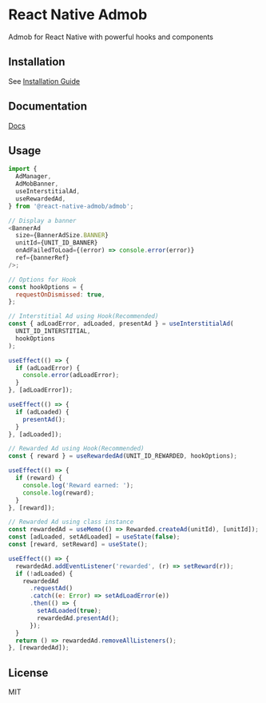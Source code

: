 # React Native Admob

Admob for React Native with powerful hooks and components

## Installation

See [Installation Guide](https://react-native-admob.github.io/admob/docs/installation)

## Documentation

[Docs](https://react-native-admob.github.io/admob/docs/usage)

## Usage

```js
import {
  AdManager,
  AdMobBanner,
  useInterstitialAd,
  useRewardedAd,
} from '@react-native-admob/admob';

// Display a banner
<BannerAd
  size={BannerAdSize.BANNER}
  unitId={UNIT_ID_BANNER}
  onAdFailedToLoad={(error) => console.error(error)}
  ref={bannerRef}
/>;

// Options for Hook
const hookOptions = {
  requestOnDismissed: true,
};

// Interstitial Ad using Hook(Recommended)
const { adLoadError, adLoaded, presentAd } = useInterstitialAd(
  UNIT_ID_INTERSTITIAL,
  hookOptions
);

useEffect(() => {
  if (adLoadError) {
    console.error(adLoadError);
  }
}, [adLoadError]);

useEffect(() => {
  if (adLoaded) {
    presentAd();
  }
}, [adLoaded]);

// Rewarded Ad using Hook(Recommended)
const { reward } = useRewardedAd(UNIT_ID_REWARDED, hookOptions);

useEffect(() => {
  if (reward) {
    console.log('Reward earned: ');
    console.log(reward);
  }
}, [reward]);

// Rewarded Ad using class instance
const rewardedAd = useMemo(() => Rewarded.createAd(unitId), [unitId]);
const [adLoaded, setAdLoaded] = useState(false);
const [reward, setReward] = useState();

useEffect(() => {
  rewardedAd.addEventListener('rewarded', (r) => setReward(r));
  if (!adLoaded) {
    rewardedAd
      .requestAd()
      .catch((e: Error) => setAdLoadError(e))
      .then(() => {
        setAdLoaded(true);
        rewardedAd.presentAd();
      });
  }
  return () => rewardedAd.removeAllListeners();
}, [rewardedAd]);
```

## License

MIT
